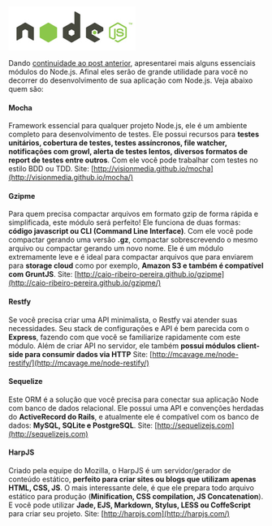 ![Node.js](images/nodejs-logo.jpg "Node.js")

Dando [continuidade ao post anterior](modulos-essenciais-para-nodejs-parte-1), apresentarei mais alguns essenciais módulos do Node.js. Afinal eles serão de grande utilidade para você no decorrer do desenvolvimento de sua aplicação com Node.js. Veja abaixo quem são:

#### Mocha

Framework essencial para qualquer projeto Node.js, ele é um ambiente completo para desenvolvimento de testes. Ele possui recursos para **testes unitários, cobertura de testes, testes assíncronos, file watcher, notificações com growl, alerta de testes lentos, diversos formatos de report de testes entre outros**. Com ele você pode trabalhar com testes no estilo BDD ou TDD.
Site: [http://visionmedia.github.io/mocha](http://visionmedia.github.io/mocha/)

#### Gzipme

Para quem precisa compactar arquivos em formato gzip de forma rápida e simplificada, este módulo será perfeito! Ele funciona de duas formas: **código javascript ou CLI (Command Line Interface)**. Com ele você pode compactar gerando uma versão **.gz**, compactar sobrescrevendo o mesmo arquivo ou compactar gerando um novo nome. Ele é um módulo extremamente leve e é ideal para compactar arquivos que para enviarem para **storage cloud** como por exemplo, **Amazon S3 e também é compatível com GruntJS**.
Site: [http://caio-ribeiro-pereira.github.io/gzipme](http://caio-ribeiro-pereira.github.io/gzipme/)

#### Restfy

Se você precisa criar uma API minimalista, o Restfy vai atender suas necessidades. Seu stack de configurações e API é bem parecida com o **Express**, fazendo com que você se familiarize rapidamente com este módulo. Além de criar API no servidor, ele também **possui módulos client-side para consumir dados via HTTP**
Site: [http://mcavage.me/node-restify/](http://mcavage.me/node-restify/)

#### Sequelize

Este ORM é a solução que você precisa para conectar sua aplicação Node com banco de dados relacional. Ele possui uma API e convenções herdadas do **ActiveRecord do Rails**, e atualmente ele é compatível com os banco de dados: **MySQL, SQLite e PostgreSQL**.
Site: [http://sequelizejs.com](http://sequelizejs.com)

#### HarpJS

Criado pela equipe do Mozilla, o HarpJS é um servidor/gerador de conteúdo estático, **perfeito para criar sites ou blogs que utilizam apenas HTML, CSS, JS**. O mais interessante dele, é que ele prepara todo arquivo estático para produção (**Minification, CSS compilation, JS Concatenation**). E você pode utilizar **Jade, EJS, Markdown, Stylus, LESS ou CoffeScript** para criar seu projeto.
Site: [http://harpjs.com](http://harpjs.com/)
